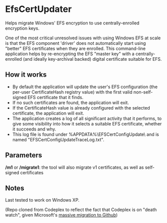 # EfsCertUpdater
Helps migrate Windows' EFS encryption to use centrally-enrolled encryption keys.

One of the most critical unresolved issues with using Windows EFS at scale is that the EFS component 'driver' does not automatically start using "better" EFS certificates when they are enrolled. This command-line application helps by re-encrypting the EFS "master key" with a centrally-enrolled (and ideally key-archival backed) digital certificate suitable for EFS.

## How it works
* By default the application will update the user's EFS configuration (the per-user CertificateHash registry value) with the first valid non-self-signed EFS certificate that it finds.
* If no such certificates are found, the application will exit.
* If the CertificateHash value is already configured with the selected certificate, the application will exit.
* The application creates a log of all significant activity that it performs, to give some visibility into how it selects a suitable EFS certificate, whether it succeeds and why.
* This log file is found under %APPDATA%\EFSCertConfigUpdate\ and is named "EFSCertConfigUpdateTraceLog.txt".

## Parameters
__/m1__ or __/migrate1__: the tool will also migrate v1 certificates, as well as self-signed certificates

## Notes
Last tested to work on Windows XP.

(Repo cloned from Codeplex to reflect the fact that Codeplex is on "death watch", given Microsoft's [massive migration to Github](http://www.theregister.co.uk/2015/01/15/codeplex_repository_out_of_favour_as_microsoft_moves_major_projects_to_github/))
